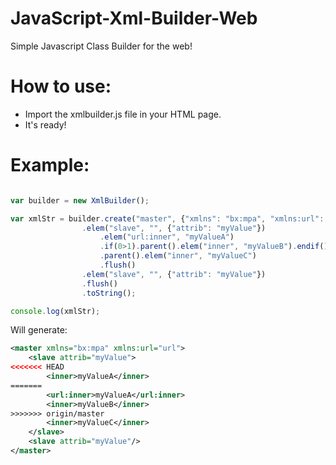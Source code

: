# JavaScript-Xml-Builder-Web
Simple Javascript Class Builder for the web!

# How to use:
- Import the xmlbuilder.js file in your HTML page.
- It's ready!

# Example:
```javascript

var builder = new XmlBuilder();

var xmlStr = builder.create("master", {"xmlns": "bx:mpa", "xmlns:url": "url"})
				.elem("slave", "", {"attrib": "myValue"})
					.elem("url:inner", "myValueA")
					.if(0>1).parent().elem("inner", "myValueB").endif() // 0 > 1 condition = sample, this won't be added
					.parent().elem("inner", "myValueC")
					.flush()
				.elem("slave", "", {"attrib": "myValue"})
				.flush()
				.toString();

console.log(xmlStr);

```

Will generate:

```xml
<master xmlns="bx:mpa" xmlns:url="url">
    <slave attrib="myValue">
<<<<<<< HEAD
        <inner>myValueA</inner>
=======
        <url:inner>myValueA</url:inner>
        <inner>myValueB</inner>
>>>>>>> origin/master
        <inner>myValueC</inner>
    </slave>
    <slave attrib="myValue"/>
</master>
```
